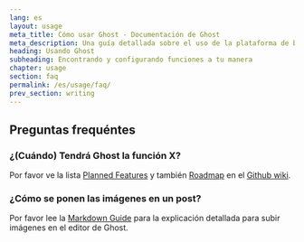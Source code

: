 ```yaml
---
lang: es
layout: usage
meta_title: Cómo usar Ghost - Documentación de Ghost
meta_description: Una guía detallada sobre el uso de la plataforma de blog Ghost. Ya tienes Ghost pero no sabes bien cómo empezar? Aprende aquí!
heading: Usando Ghost
subheading: Encontrando y configurando funciones a tu manera
chapter: usage
section: faq
permalink: /es/usage/faq/
prev_section: writing
---
```



## Preguntas frequéntes <a id="faq"></a>

### ¿(Cuándo) Tendrá Ghost la función X?

Por favor ve la lista [Planned Features](https://github.com/TryGhost/Ghost/wiki/Planned-Features) y también [Roadmap](https://github.com/TryGhost/Ghost/wiki/Roadmap) en el [Github wiki](https://github.com/TryGhost/Ghost/wiki).

### ¿Cómo se ponen las imágenes en un post?

Por favor lee la [Markdown Guide](/usage/writing/#markdown) para la explicación detallada para subir imágenes en el editor de Ghost.

